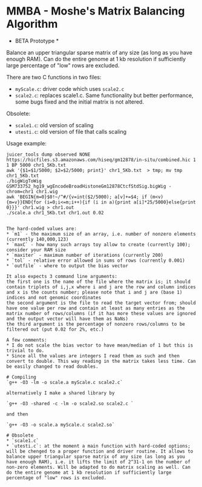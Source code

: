 # MMBA - Moshe's Matrix Balancing Algorithm 

* BETA Prototype *

Balance an upper triangular sparse matrix of any size (as long as you have enough RAM).
Can do the entire genome at 1 kb resolution if sufficiently large percentage of "low" rows are excluded.

There are two C functions in two files: 
* `myScale.c`: driver code which uses `scale2.c` 
* `scale2.c`: replaces scale1.c. Same functionality but better performance, some bugs fixed and the initial matrix is not altered.  

Obsolete:
* `scale1.c`: old version of scaling
* `utesti.c`: old version of file that calls scaling

Usage example:
```
juicer_tools dump observed NONE https://hicfiles.s3.amazonaws.com/hiseq/gm12878/in-situ/combined.hic 1 1 BP 5000 chr1_5Kb.txt
awk '{$1=$1/5000; $2=$2/5000; print}' chr1_5Kb.txt  > tmp; mv tmp chr1_5Kb.txt
./bigWigToWig GSM733752_hg19_wgEncodeBroadHistoneGm12878CtcfStdSig.bigWig -chrom=chr1 chr1.wig
awk 'BEGIN{m=0}$0!~/^#/{v=int($2/5000); a[v]+=$4; if (m<v){m=v}}END{for (i=0;i<=m;i++){if (i in a){print a[i]*25/5000}else{print 0}}}' chr1.wig > chr1.out
./scale.a chr1_5Kb.txt chr1.out 0.02


The hard-coded values are: 
* `m1` - the maximum size of an array, i.e. number of nonzero elements (currently 140,000,123)
* `maxC` - how many such arrays toy allow to create (currently 100); consider your RAM size
* `maxiter` - maximum number of iterations (currently 200)
* `tol` - relative error allowed in sums of rows (currently 0.001)
* `outfile` - where to output the bias vector

It also expects 3 command line arguments:
the first one is the name of the file where the matrix is; it should contain triplets of i,j,x where i and j are the row and column indices and x is the counts number; please note that i and j are (base 1) indices and not genomic coordinates
the second argument is the file to read the target vector from; should have one value per row and contain at least as many entries as the matrix number of rows/columns (if it has more these values are ignored and the output vector will have them as NaNs)
the third argument is the percentage of nonzero rows/columns to be filtered out (put 0.02 for 2%, etc.)

A few comments:
* I do not scale the bias vector to have mean/median of 1 but this is trivial to do.
* Since all the values are integers I read them as such and then convert to double. This way reading in the matrix takes less time. Can be easily changed to read doubles.

# Compiling
`g++ -O3 -lm -o scale.a myScale.c scale2.c`

alternatively I make a shared library by

`g++ -O3 -shared -c -lm -o scale2.so scale2.c `

and then 

`g++ -O3 -o scale.a myScale.c scale2.so`

# Obsolete
* `scale1.c`
* `utesti.c`: at the moment a main function with hard-coded options; will be chenged to a proper function and driver routine. It allows to balance upper triangular sparse matrix of any size (as long as you have enough RAM), i.e. it lifts the limit of 2^31-1 on the number of non-zero elements. Will be adapted to do matrix scaling as well. Can do the entire genome at 1 kb resolution if sufficiently large percentage of "low" rows is excluded.